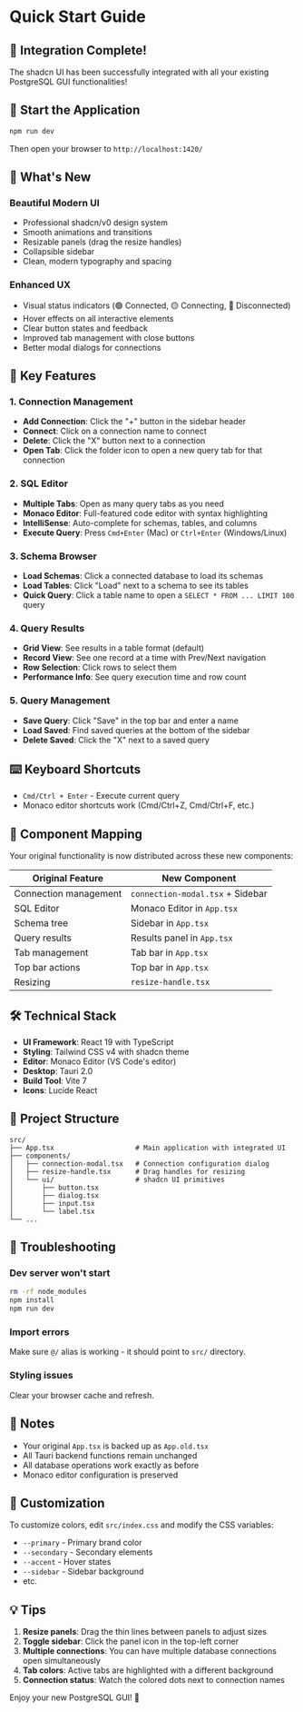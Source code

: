 # Quick Start Guide

## 🎉 Integration Complete!

The shadcn UI has been successfully integrated with all your existing PostgreSQL GUI functionalities!

## 🚀 Start the Application

```bash
npm run dev
```

Then open your browser to `http://localhost:1420/`

## 🎨 What's New

### Beautiful Modern UI
- Professional shadcn/v0 design system
- Smooth animations and transitions
- Resizable panels (drag the resize handles)
- Collapsible sidebar
- Clean, modern typography and spacing

### Enhanced UX
- Visual status indicators (🟢 Connected, 🟡 Connecting, 🔴 Disconnected)
- Hover effects on all interactive elements
- Clear button states and feedback
- Improved tab management with close buttons
- Better modal dialogs for connections

## 🔑 Key Features

### 1. Connection Management
- **Add Connection**: Click the "+" button in the sidebar header
- **Connect**: Click on a connection name to connect
- **Delete**: Click the "X" button next to a connection
- **Open Tab**: Click the folder icon to open a new query tab for that connection

### 2. SQL Editor
- **Multiple Tabs**: Open as many query tabs as you need
- **Monaco Editor**: Full-featured code editor with syntax highlighting
- **IntelliSense**: Auto-complete for schemas, tables, and columns
- **Execute Query**: Press `Cmd+Enter` (Mac) or `Ctrl+Enter` (Windows/Linux)

### 3. Schema Browser
- **Load Schemas**: Click a connected database to load its schemas
- **Load Tables**: Click "Load" next to a schema to see its tables
- **Quick Query**: Click a table name to open a `SELECT * FROM ... LIMIT 100` query

### 4. Query Results
- **Grid View**: See results in a table format (default)
- **Record View**: See one record at a time with Prev/Next navigation
- **Row Selection**: Click rows to select them
- **Performance Info**: See query execution time and row count

### 5. Query Management
- **Save Query**: Click "Save" in the top bar and enter a name
- **Load Saved**: Find saved queries at the bottom of the sidebar
- **Delete Saved**: Click the "X" next to a saved query

## ⌨️ Keyboard Shortcuts

- `Cmd/Ctrl + Enter` - Execute current query
- Monaco editor shortcuts work (Cmd/Ctrl+Z, Cmd/Ctrl+F, etc.)

## 🎯 Component Mapping

Your original functionality is now distributed across these new components:

| Original Feature | New Component |
|-----------------|---------------|
| Connection management | `connection-modal.tsx` + Sidebar |
| SQL Editor | Monaco Editor in `App.tsx` |
| Schema tree | Sidebar in `App.tsx` |
| Query results | Results panel in `App.tsx` |
| Tab management | Tab bar in `App.tsx` |
| Top bar actions | Top bar in `App.tsx` |
| Resizing | `resize-handle.tsx` |

## 🛠️ Technical Stack

- **UI Framework**: React 19 with TypeScript
- **Styling**: Tailwind CSS v4 with shadcn theme
- **Editor**: Monaco Editor (VS Code's editor)
- **Desktop**: Tauri 2.0
- **Build Tool**: Vite 7
- **Icons**: Lucide React

## 📁 Project Structure

```
src/
├── App.tsx                    # Main application with integrated UI
├── components/
│   ├── connection-modal.tsx   # Connection configuration dialog
│   ├── resize-handle.tsx      # Drag handles for resizing
│   └── ui/                    # shadcn UI primitives
│       ├── button.tsx
│       ├── dialog.tsx
│       ├── input.tsx
│       └── label.tsx
└── ...
```

## 🐛 Troubleshooting

### Dev server won't start
```bash
rm -rf node_modules
npm install
npm run dev
```

### Import errors
Make sure `@/` alias is working - it should point to `src/` directory.

### Styling issues
Clear your browser cache and refresh.

## 📝 Notes

- Your original `App.tsx` is backed up as `App.old.tsx`
- All Tauri backend functions remain unchanged
- All database operations work exactly as before
- Monaco editor configuration is preserved

## 🎨 Customization

To customize colors, edit `src/index.css` and modify the CSS variables:
- `--primary` - Primary brand color
- `--secondary` - Secondary elements
- `--accent` - Hover states
- `--sidebar` - Sidebar background
- etc.

## 💡 Tips

1. **Resize panels**: Drag the thin lines between panels to adjust sizes
2. **Toggle sidebar**: Click the panel icon in the top-left corner
3. **Multiple connections**: You can have multiple database connections open simultaneously
4. **Tab colors**: Active tabs are highlighted with a different background
5. **Connection status**: Watch the colored dots next to connection names

Enjoy your new PostgreSQL GUI! 🎉

